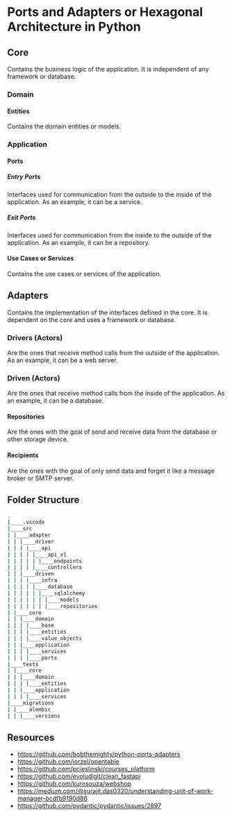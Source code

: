 # Ports and Adapters or Hexagonal Architecture in Python

## Core

Contains the business logic of the application. It is independent of any framework or database.

### Domain

#### Entities

Contains the domain entities or models.

### Application

#### Ports

##### Entry Ports

Interfaces used for communication from the outside to the inside of the application. As an example, it can be a service.

##### Exit Ports

Interfaces used for communication from the inside to the outside of the application. As an example, it can be a repository.

#### Use Cases or Services

Contains the use cases or services of the application.

## Adapters

Contains the implementation of the interfaces defined in the core. It is dependent on the core and uses a framework or database.

### Drivers (Actors)

Are the ones that receive method calls from the outside of the application. As an example, it can be a web server.

### Driven (Actors)

Are the ones that receive method calls from the inside of the application. As an example, it can be a database.

#### Repositories

Are the ones with the goal of send and receive data from the database or other storage device.

#### Recipients

Are the ones with the goal of only send data and forget it like a message broker or SMTP server.

## Folder Structure

```sh
.
|____.vscode
|____src
| |____adapter
| | |____driver
| | | |____api
| | | | |____api_v1
| | | | | |____endpoints
| | | | |____controllers
| | |____driven
| | | |____infra
| | | | |____database
| | | | | |____sqlalchemy
| | | | | | |____models
| | | | | | |____repositories
| |____core
| | |____domain
| | | |____base
| | | |____entities
| | | |____value_objects
| | |____application
| | | |____services
| | | |____ports
|____tests
| |____core
| | |____domain
| | | |____entities
| | |____application
| | | |____services
|____migrations
| |____alembic
| | |____versions
```

## Resources

- https://github.com/bobthemighty/python-ports-adapters
- https://github.com/jorzel/opentable
- https://github.com/pcieslinski/courses_platform
- https://github.com/evoludigit/clean_fastapi
- https://github.com/kurosouza/webshop
- https://medium.com/@surajit.das0320/understanding-unit-of-work-manager-bcdfb9190d86
- https://github.com/pydantic/pydantic/issues/2897
